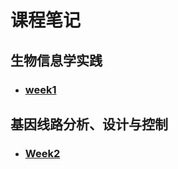 # 课程笔记
## 生物信息学实践
- ### [week1](./BioinformaticnNotes-1.md)

## 基因线路分析、设计与控制
- ### [Week2](./GeneCircuitAnalysisDesignControl-2.md)

